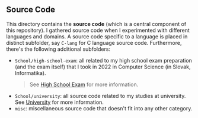 ## Source Code

This directory contains the **source code** (which is a central component of
this repository). I gathered source code when I experimented with different
languages and domains. A source code specific to a language is placed in
distinct subfolder, say `C-lang` for C language source code. Furthermore,
there's the following additional subfolders:

- `School/high-school-exam`: all related to my high school exam preparation
  (and the exam itself) that I took in 2022 in Computer Science (in Slovak,
  Informatika).
  > See [High School Exam][high-school-exam] for more information.
- `School/university`: all source code related to my studies at university. See
  [University][university] for more information.
- `misc`: miscellaneous source code that doesn't fit into any other category.

[university]: School/university/readme.md
[high-school-exam]: School/high-school-exam/readme.md
